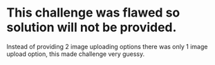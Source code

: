# This challenge was flawed so solution will not be provided.

Instead of providing 2 image uploading options there was only 1 image upload option, this made challenge very guessy. 
